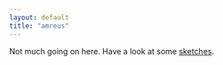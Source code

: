 ```yaml
---
layout: default
title: "amreus"
---
```


Not much going on here. Have a look at some [sketches](sketches.html).

